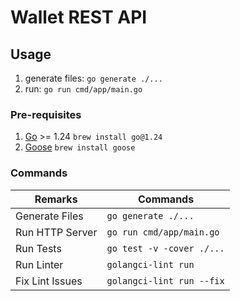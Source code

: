 # Wallet REST API

## Usage

1. generate files: `go generate ./...`
1. run: `go run cmd/app/main.go`

### Pre-requisites

1. [Go](https://go.dev/) >= 1.24 `brew install go@1.24`
2. [Goose](https://github.com/pressly/goose) `brew install goose`

### Commands

| Remarks         | Commands                  |
| --------------- | ------------------------- |
| Generate Files  | `go generate ./...`       |
| Run HTTP Server | `go run cmd/app/main.go`  |
| Run Tests       | `go test -v -cover ./...` |
| Run Linter      | `golangci-lint run`       |
| Fix Lint Issues | `golangci-lint run --fix` |
